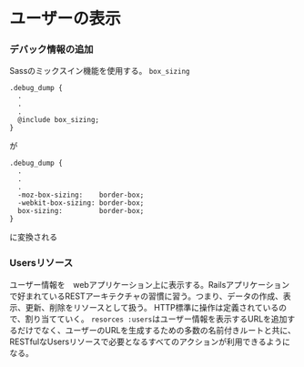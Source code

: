 # ユーザーの表示
### デバック情報の追加
Sassのミックスイン機能を使用する。
```box_sizing```
```
.debug_dump {
  .
  .
  .
  @include box_sizing;
}
```
が
```
.debug_dump {
  .
  .
  .
  -moz-box-sizing:    border-box;
  -webkit-box-sizing: border-box;
  box-sizing:         border-box;
}
```
に変換される

### Usersリソース
ユーザー情報を　webアプリケーション上に表示する。Railsアプリケーションで好まれているRESTアーキテクチャの習慣に習う。つまり、データの作成、表示、更新、削除をリソースとして扱う。
HTTP標準に操作は定義されているので、割り当てていく。
```resorces :users```はユーザー情報を表示するURLを追加するだけでなく、ユーザーのURLを生成するための多数の名前付きルートと共に、
RESTfulなUsersリソースで必要となるすべてのアクションが利用できるようになる。

